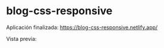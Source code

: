# blog-css-responsive

Aplicación finalizada:
https://blog-css-responsive.netlify.app/

Vista previa:


